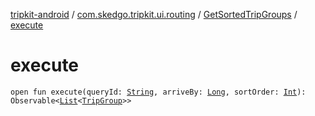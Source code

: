 [tripkit-android](../../index.md) / [com.skedgo.tripkit.ui.routing](../index.md) / [GetSortedTripGroups](index.md) / [execute](./execute.md)

# execute

`open fun execute(queryId: `[`String`](https://kotlinlang.org/api/latest/jvm/stdlib/kotlin/-string/index.html)`, arriveBy: `[`Long`](https://kotlinlang.org/api/latest/jvm/stdlib/kotlin/-long/index.html)`, sortOrder: `[`Int`](https://kotlinlang.org/api/latest/jvm/stdlib/kotlin/-int/index.html)`): Observable<`[`List`](https://kotlinlang.org/api/latest/jvm/stdlib/kotlin.collections/-list/index.html)`<`[`TripGroup`](../../skedgo.tripkit.routing/-trip-group/index.md)`>>`